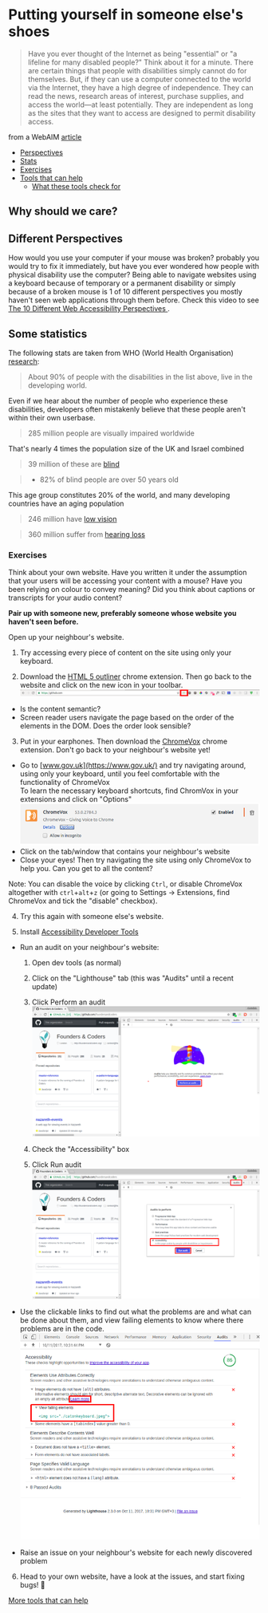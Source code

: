 # Putting yourself in someone else's shoes

> Have you ever thought of the Internet as being "essential" or "a lifeline for many disabled people?" Think about it for a minute. There are certain things that people with disabilities simply cannot do for themselves. But, if they can use a computer connected to the world via the Internet, they have a high degree of independence. They can read the news, research areas of interest, purchase supplies, and access the world—at least potentially. They are independent as long as the sites that they want to access are designed to permit disability access.

from a WebAIM [article](http://webaim.org/articles/motor/)

+ [Perspectives](#different-perspectives)
+ [Stats](#some-statistics)
+ [Exercises](#exercises)
+ [Tools that can help](tools-that-can-help)
  + [What these tools check for](#what-these-tools-check-for)

## Why should we care?

## Different Perspectives
How would you use your computer if your mouse was broken? probably you would try to fix it immediately, but have you ever wondered how people with physical disability use the computer?
Being able to navigate websites using a keyboard because of temporary or a permanent disability or simply because of a broken mouse is 1 of 10 different perspectives you mostly haven't seen web applications through them before.
Check this video to see [The 10 Different Web Accessibility Perspectives ](https://www.youtube.com/watch?v=3f31oufqFSM).

## Some statistics
The following stats are taken from WHO (World Health Organisation) [research](http://www.who.int/mediacentre/factsheets/fs282/en/):

> About 90% of people with the disabilities in the list above, live in the developing world.

Even if we hear about the number of people who experience these disabilities, developers often mistakenly believe that these people aren't within their own userbase.

> 285 million people are visually impaired worldwide

That's nearly 4 times the population size of the UK and Israel combined

> 39 million of these are [blind](http://webaim.org/articles/visual/blind)

>   + 82% of blind people are over 50 years old

This age group constitutes 20% of the world, and many developing countries have an aging population

> 246 million have [low vision](http://webaim.org/articles/visual/lowvision)

> 360 million suffer from [hearing loss](http://webaim.org/articles/auditory/)

### Exercises
Think about your own website. Have you written it under the assumption that your users will be accessing your content with a mouse? Have you been relying on colour to convey meaning? Did you think about captions or transcripts for your audio content?

**Pair up with someone new, preferably someone whose website you haven't seen before.**

Open up your neighbour's website.

1. Try accessing every piece of content on the site using only your keyboard.

2. Download the [HTML 5 outliner](https://chrome.google.com/webstore/detail/html5-outliner/afoibpobokebhgfnknfndkgemglggomo?hl=en) chrome extension. Then go back to the website and click on the new icon in your toolbar.
![](./images/extensions.png)
  + Is the content semantic?
  + Screen reader users navigate the page based on the order of the elements in the DOM. Does the order look sensible?

3. Put in your earphones. Then download the [ChromeVox](https://chrome.google.com/webstore/detail/chromevox/kgejglhpjiefppelpmljglcjbhoiplfn?hl=en) chrome extension. Don't go back to your neighbour's website yet!
  + Go to [www.gov.uk](https://www.gov.uk/) and try navigating around, using only your keyboard, until you feel comfortable with the functionality of ChromeVox  
  To learn the necessary keyboard shortcuts, find ChromVox in your extensions and click on "Options"  
  ![](./images/chromevox-options.png)
  + Click on the tab/window that contains your neighbour's website
  + Close your eyes! Then try navigating the site using only ChromeVox to help you. Can you get to all the content?  

  Note: You can disable the voice by clicking `Ctrl`, or disable ChromeVox altogether with `ctrl`+`alt`+`z` (or going to Settings -> Extensions, find ChromeVox and tick the "disable" checkbox).  

4. Try this again with someone else's website.

5. Install [Accessibility Developer Tools](https://chrome.google.com/webstore/detail/accessibility-developer-t/fpkknkljclfencbdbgkenhalefipecmb?hl=en)  
  + Run an audit on your neighbour's website:  
    1. Open dev tools (as normal)  
    2. Click on the "Lighthouse" tab (this was "Audits" until a recent update)
    3. Click Perform an audit
    ![](./images/dev-tools-audit.png)

    4. Check the "Accessibility" box
    5. Click Run audit
    ![](./images/dev-tools-audit2.png)

  + Use the clickable links to find out what the problems are and what can be done about them, and view failing elements to know where there problems are in the code.
  ![](./images/failing-elements.png)
  + Raise an issue on your neighbour's website for each newly discovered problem

6. Head to your own website, have a look at the issues, and start fixing bugs! :bug:

[More tools that can help](./tools-that-can-help.md)
